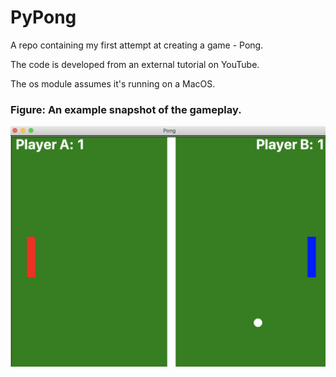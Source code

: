# PyPong
A repo containing my first attempt at creating a game - Pong. 

The code is developed from an external tutorial on YouTube.

The os module assumes it's running on a MacOS.


### Figure: An example snapshot of the gameplay.
![alt text](https://github.com/FarhadA95/PongPy/blob/master/Example.png)

